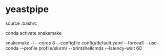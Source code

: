# yeastpipe

source .bashrc

conda activate snakemake

snakemake -j --cores 8 --configfile config/default.yaml --forceall --use-conda --profile profile/slurm/ --printshellcmds --latency-wait 60
